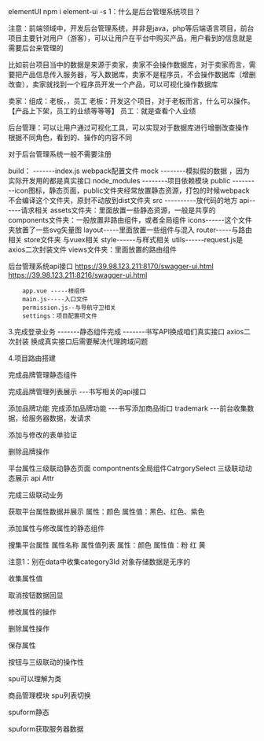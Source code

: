 elementUI 
npm i element-ui -s
1：什么是后台管理系统项目？

注意：前端领域中，开发后台管理系统，并非是java，php等后端语言项目，前台项目主要针对用户（游客），可以让用户在平台中购买产品，用户看到的信息就是需要后台来管理的

比如前台项目当中的数据是来源于卖家，卖家不会操作数据库，对于卖家而言，需要把产品信息传入服务器，写入数据库，卖家不是程序员，不会操作数据库（增删改查），卖家就找到一个程序员开发一个产品，可以可视化操作数据库

卖家：组成：老板，，员工
老板：开发这个项目，对于老板而言，什么可以操作。【产品上下架，员工的业绩等等等】
员工：就是查看个人业绩

后台管理：可以让用户通过可视化工具，可以实现对于数据库进行增删改查操作
根据不同角色，看到的、操作的内容不同

对于后台管理系统一般不需要注册 

build：
        -------index.js webpack配置文件
mock
        --------模拟假的数据 ，因为实际开发用的都是真实接口
node_modules
        --------项目依赖模块
public
        ---------icon图标，静态页面，public文件夹经常放置静态资源，打包的时候webpack不会编译这个文件夹，原封不动放到dist文件夹
src
        ----------放代码的地方
        api------请求相关
        assets文件夹：里面放置一些静态资源，一般是共享的
        components文件夹：一般放置非路由组件，或者全局组件
        icons------这个文件夹放置了一些svg矢量图
        layout-----里面放置一些组件与混入
        router-----与路由相关
        store文件夹 与vuex相关
        style------与样式相关
        utils------request.js是axios二次封装文件
        views文件夹：里面放置的路由组件


后台管理系统api接口
https://39.98.123.211:8170/swagger-ui.html
https://39.98.123.211:8216/swagger-ui.html

        app.vue -----根组件
        main.js-----入口文件
        permission.js--与导航守卫相关
        settings：项目配置项文件



3.完成登录业务
-------静态组件完成
-------书写API换成咱们真实接口
axios二次封装
换成真实接口后需要解决代理跨域问题

4.项目路由搭建

完成品牌管理静态组件

完成品牌管理列表展示
---书写相关的api接口

添加品牌功能
完成添加品牌功能
---书写添加商品街口 trademark
---前台收集数据，给服务器数据，发请求

添加与修改的表单验证


删除品牌操作


平台属性三级联动静态页面
compontnents全局组件CatrgorySelect
三级联动动态展示 api Attr

完成三级联动业务

获取平台属性数据并展示
属性：颜色
属性值：黑色、红色、紫色


添加属性与修改属性的静态组件

搜集平台属性
属性名称 属性值列表
属性：颜色
属性值：粉 红 黄

注意1：别在data中收集category3Id
对象存储数据是无序的

收集属性值

取消按钮数据回显

修改属性的操作

删除属性操作

保存属性

按钮与三级联动的操作性

spu可以理解为类


商品管理模块
spu列表切换

spuform静态

spuform获取服务器数据